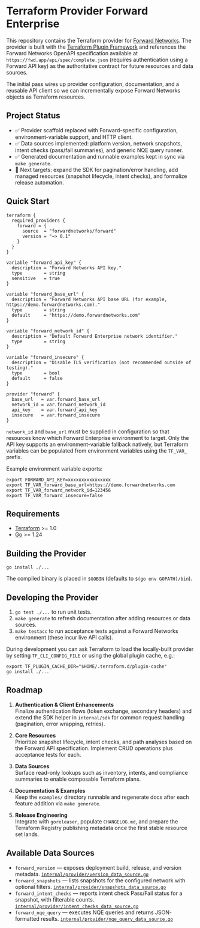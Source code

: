 # Terraform Provider Forward Enterprise

This repository contains the Terraform provider for [Forward Networks](https://www.forwardnetworks.com). The provider is built with the [Terraform Plugin Framework](https://github.com/hashicorp/terraform-plugin-framework) and references the Forward Networks OpenAPI specification available at `https://fwd.app/api/spec/complete.json` (requires authentication using a Forward API key) as the authoritative contract for future resources and data sources.

The initial pass wires up provider configuration, documentation, and a reusable API client so we can incrementally expose Forward Networks objects as Terraform resources.

## Project Status

- ✅ Provider scaffold replaced with Forward-specific configuration, environment-variable support, and HTTP client.
- ✅ Data sources implemented: platform version, network snapshots, intent checks (pass/fail summaries), and generic NQE query runner.
- ✅ Generated documentation and runnable examples kept in sync via `make generate`.
- 🚧 Next targets: expand the SDK for pagination/error handling, add managed resources (snapshot lifecycle, intent checks), and formalize release automation.

## Quick Start

```hcl
terraform {
  required_providers {
    forward = {
      source  = "forwardnetworks/forward"
      version = "~> 0.1"
    }
  }
}

variable "forward_api_key" {
  description = "Forward Networks API key."
  type        = string
  sensitive   = true
}

variable "forward_base_url" {
  description = "Forward Networks API base URL (for example, https://demo.forwardnetworks.com)."
  type        = string
  default     = "https://demo.forwardnetworks.com"
}

variable "forward_network_id" {
  description = "Default Forward Enterprise network identifier."
  type        = string
}

variable "forward_insecure" {
  description = "Disable TLS verification (not recommended outside of testing)."
  type        = bool
  default     = false
}

provider "forward" {
  base_url   = var.forward_base_url
  network_id = var.forward_network_id
  api_key    = var.forward_api_key
  insecure   = var.forward_insecure
}
```

`network_id` and `base_url` must be supplied in configuration so that resources know which Forward Enterprise environment to target. Only the API key supports an environment-variable fallback natively, but Terraform variables can be populated from environment variables using the `TF_VAR_` prefix.

Example environment variable exports:

```shell
export FORWARD_API_KEY=xxxxxxxxxxxxxxxx
export TF_VAR_forward_base_url=https://demo.forwardnetworks.com
export TF_VAR_forward_network_id=123456
export TF_VAR_forward_insecure=false
```

## Requirements

- [Terraform](https://developer.hashicorp.com/terraform/downloads) >= 1.0
- [Go](https://go.dev/dl/) >= 1.24

## Building the Provider

```shell
go install ./...
```

The compiled binary is placed in `$GOBIN` (defaults to `$(go env GOPATH)/bin`).

## Developing the Provider

1. `go test ./...` to run unit tests.
2. `make generate` to refresh documentation after adding resources or data sources.
3. `make testacc` to run acceptance tests against a Forward Networks environment (these incur live API calls).

During development you can ask Terraform to load the locally-built provider by setting `TF_CLI_CONFIG_FILE` or using the global plugin cache, e.g.:

```shell
export TF_PLUGIN_CACHE_DIR="$HOME/.terraform.d/plugin-cache"
go install ./...
```

## Roadmap

1. **Authentication & Client Enhancements**  
   Finalize authentication flows (token exchange, secondary headers) and extend the SDK helper in `internal/sdk` for common request handling (pagination, error wrapping, retries).

2. **Core Resources**  
   Prioritize snapshot lifecycle, intent checks, and path analyses based on the Forward API specification. Implement CRUD operations plus acceptance tests for each.

3. **Data Sources**  
   Surface read-only lookups such as inventory, intents, and compliance summaries to enable composable Terraform plans.

4. **Documentation & Examples**  
   Keep the `examples/` directory runnable and regenerate docs after each feature addition via `make generate`.

5. **Release Engineering**  
   Integrate with `goreleaser`, populate `CHANGELOG.md`, and prepare the Terraform Registry publishing metadata once the first stable resource set lands.

## Available Data Sources

- `forward_version` — exposes deployment build, release, and version metadata. [`internal/provider/version_data_source.go`](internal/provider/version_data_source.go)
- `forward_snapshots` — lists snapshots for the configured network with optional filters. [`internal/provider/snapshots_data_source.go`](internal/provider/snapshots_data_source.go)
- `forward_intent_checks` — reports intent check Pass/Fail status for a snapshot, with filterable counts. [`internal/provider/intent_checks_data_source.go`](internal/provider/intent_checks_data_source.go)
- `forward_nqe_query` — executes NQE queries and returns JSON-formatted results. [`internal/provider/nqe_query_data_source.go`](internal/provider/nqe_query_data_source.go)
